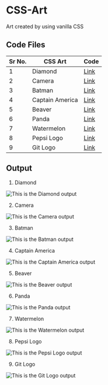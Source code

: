 # CSS-Art
Art created by using vanilla CSS

## Code Files
|Sr No. | CSS Art | Code |
|-------|---------|------|
| 1 | Diamond | [Link](https://github.com/AdyaTech/CSS-Art/tree/main/Diamond) |
| 2 | Camera | [Link](https://github.com/AdyaTech/CSS-Art/tree/main/Camera) |
| 3 | Batman | [Link](https://github.com/AdyaTech/CSS-Art/tree/main/Batman) |
| 4 | Captain America | [Link](https://github.com/AdyaTech/CSS-Art/tree/main/Captain%20America) |
| 5 | Beaver | [Link](https://github.com/AdyaTech/CSS-Art/tree/main/Beaver) |
| 6 | Panda | [Link](https://github.com/AdyaTech/CSS-Art/tree/main/Panda) |
| 7 | Watermelon | [Link](https://github.com/AdyaTech/CSS-Art/tree/main/Watermelon) |
| 8 | Pepsi Logo | [Link](https://github.com/AdyaTech/CSS-Art/tree/main/Pepsi%20Logo) |
| 9 | Git Logo | [Link](https://github.com/AdyaTech/CSS-Art/tree/main/Git%20Logo) |

## Output
1. Diamond

![This is the Diamond output](https://github.com/AdyaTech/CSS-Art/blob/main/Diamond/Diamond.png)



2. Camera

![This is the Camera output](https://github.com/AdyaTech/CSS-Art/blob/main/Camera/camera.png)



3. Batman

![This is the Batman output](https://github.com/AdyaTech/CSS-Art/blob/main/Batman/Batman.png)




4. Captain America

![This is the Captain America output](https://github.com/AdyaTech/CSS-Art/blob/main/Captain%20America/output.png)




5. Beaver

![This is the Beaver output](https://github.com/AdyaTech/CSS-Art/blob/main/Beaver/Beaver.png)




6. Panda

![This is the Panda output](https://github.com/AdyaTech/CSS-Art/blob/main/Panda/Panda.png)




7. Watermelon

![This is the Watermelon output](https://github.com/AdyaTech/CSS-Art/blob/main/Watermelon/Watermelon.png)




8. Pepsi Logo

![This is the Pepsi Logo output](https://github.com/AdyaTech/CSS-Art/blob/main/Pepsi%20Logo/Pepsi.png)




9. Git Logo

![This is the Git Logo output](https://github.com/AdyaTech/CSS-Art/blob/main/Git%20Logo/Git%20Logo.png)
